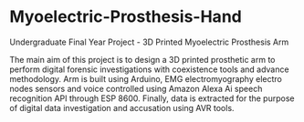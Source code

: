 # Myoelectric-Prosthesis-Hand
Undergraduate Final Year Project - 3D Printed Myoelectric Prosthesis Arm

The main aim of this project is to design a 3D printed prosthetic arm to perform digital forensic investigations with coexistence tools and advance methodology. Arm is built using Arduino, EMG electromyography electro nodes sensors and voice controlled using Amazon Alexa Ai speech recognition API through ESP 8600. Finally, data is extracted for the purpose of digital data investigation and accusation using AVR tools.
